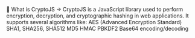 🔐 What is CryptoJS ->
CryptoJS is a JavaScript library used to perform encryption, decryption, and cryptographic hashing in web applications.
It supports several algorithms like:
AES (Advanced Encryption Standard)
SHA1, SHA256, SHA512
MD5
HMAC
PBKDF2
Base64 encoding/decoding

